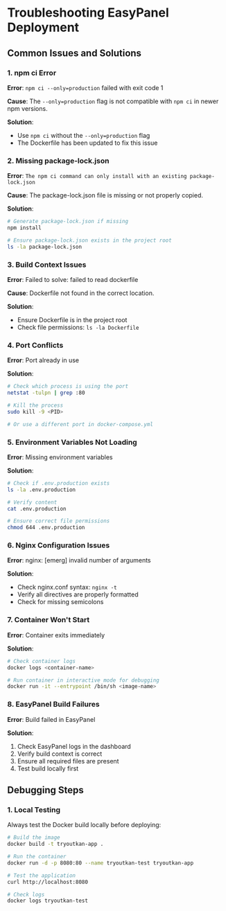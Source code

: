 
# Troubleshooting EasyPanel Deployment

## Common Issues and Solutions

### 1. npm ci Error
**Error**: `npm ci --only=production` failed with exit code 1

**Cause**: The `--only=production` flag is not compatible with `npm ci` in newer npm versions.

**Solution**: 
- Use `npm ci` without the `--only=production` flag
- The Dockerfile has been updated to fix this issue

### 2. Missing package-lock.json
**Error**: `The npm ci command can only install with an existing package-lock.json`

**Cause**: The package-lock.json file is missing or not properly copied.

**Solution**:
```bash
# Generate package-lock.json if missing
npm install

# Ensure package-lock.json exists in the project root
ls -la package-lock.json
```

### 3. Build Context Issues
**Error**: Failed to solve: failed to read dockerfile

**Cause**: Dockerfile not found in the correct location.

**Solution**:
- Ensure Dockerfile is in the project root
- Check file permissions: `ls -la Dockerfile`

### 4. Port Conflicts
**Error**: Port already in use

**Solution**:
```bash
# Check which process is using the port
netstat -tulpn | grep :80

# Kill the process
sudo kill -9 <PID>

# Or use a different port in docker-compose.yml
```

### 5. Environment Variables Not Loading
**Error**: Missing environment variables

**Solution**:
```bash
# Check if .env.production exists
ls -la .env.production

# Verify content
cat .env.production

# Ensure correct file permissions
chmod 644 .env.production
```

### 6. Nginx Configuration Issues
**Error**: nginx: [emerg] invalid number of arguments

**Solution**:
- Check nginx.conf syntax: `nginx -t`
- Verify all directives are properly formatted
- Check for missing semicolons

### 7. Container Won't Start
**Error**: Container exits immediately

**Solution**:
```bash
# Check container logs
docker logs <container-name>

# Run container in interactive mode for debugging
docker run -it --entrypoint /bin/sh <image-name>
```

### 8. EasyPanel Build Failures
**Error**: Build failed in EasyPanel

**Solution**:
1. Check EasyPanel logs in the dashboard
2. Verify build context is correct
3. Ensure all required files are present
4. Test build locally first

## Debugging Steps

### 1. Local Testing
Always test the Docker build locally before deploying:
```bash
# Build the image
docker build -t tryoutkan-app .

# Run the container
docker run -d -p 8080:80 --name tryoutkan-test tryoutkan-app

# Test the application
curl http://localhost:8080

# Check logs
docker logs tryoutkan-test
```

